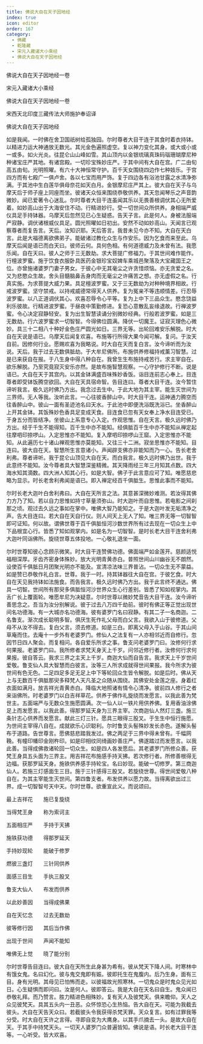```yaml
---
title: 佛说大自在天子因地经
index: true
icon: editor
order: 167
category:
  - 佛藏
  - 乾隆藏
  - 宋元入藏诸大小乘经
  - 佛说大自在天子因地经
---
```


佛说大自在天子因地经一卷  

宋元入藏诸大小乘经  

佛说大自在天子因地经一卷  

宋西天北印度三藏传法大师施护奉诏译  

佛说大自在天子因地经  

如是我闻。一时佛在舍卫国祇树给孤独园。尔时尊者大目干连于其食时着衣持钵。以精进力运大神通放无数光。其光金色遍照虚空。复以神力变化其身。或大或小或一或多。如火光炎。往昆仑山山峰如雪。其山顶内以金银琉璃真珠码瑙珊瑚摩尼种种诸宝庄严其地。有诸宫殿。一切珍宝殊妙庄严。于其中间有大自在宫。广二由旬高五由旬。光明照曜。有六十大神恒常守护。百千天女围绕四边作七种妓乐。于宫四方而有七殿广一俱卢舍。各以七宝而用严饰。复于四边各有浴池甘露之水清净弥满。于其池中生白莲华俱母奈花如天白月。金银摩尼庄严其上。彼大自在天子与乌摩天后于师子座上同座而坐。彼诸天众恒来围绕恭敬供养。其天忽闻琴乐之声音韵微妙。闻已爱著令心迷乱。尔时尊者大目干连虽闻其乐以无畏善根调伏其心无所爱着。如妙高山出于大海安住不动。行精进妙行。受一切世间众所供养。身相端严威仪具足手持钵器。乌摩天后忽然见已心生疑惑。告天子言。此是何人。身被法服端严寂静。调伏诸根威仪具足。圆光照曜如日初出。安然不动如妙高山。天闻言已观察尊者而复告言。天后。汝知识耶。天后答言。我昔未见今亦不知。大自在天白言。此是大福德离欲佛弟子。能破诸过教化众生与作安乐。因为乞食而来至此。乌摩天后闻是语已而白天曰。彼师云何。具何色相。有何道德威力及未曾有法。我愿乐闻。自在天曰。彼人之师于三无数劫。求大菩提广修福力。于其世间难作能作。行檀波罗蜜。施于饮食衣服卧具医药金银珍宝奴婢车乘城邑聚落及大宝藏国王之位。亦曾施诸婆罗门妻子男女。于彼心中无其毫尘之许贪惜烦恼。亦无贪爱之名。又为悲愍众生故。舍头目髓脑鼻舌身肉而无毫尘之许痛苦之想。亦无虚假之名。行真实施。为求菩提大威力果。具足檀波罗蜜。又于三无数劫为对种种境界相故。行戒波罗蜜。坚守禁戒。以持戒威德常得天人供养。复为冤亲不等违顺情差。行忍辱波罗蜜。以八正道调伏其心。欢喜忍辱令心平等。复为上中下三品众生。愍念饶益利乐彼故。行精进波罗蜜。于昼夜中策勤修进。复恐心意散乱妄缘退故。行禅波罗蜜。令心决定寂静轻安。复为出生智慧读诵分别微妙经典。行般若波罗蜜。如是三无数劫。行六波罗蜜求一切智智。今得佛位圆满。降伏一切魔王。证寂灭理色心微妙。具三十二相八十种好金色庄严圆光如日。三界无等。出轮回难安乐解脱。时大自在天说是语已。乌摩天后闻复欢喜。布施等行所得大果今闻可解。复问。于汝天自前。因修何行业。愿赐欢喜为我略说。时大自在天而复白言。汝今谛听而为汝说。天后。我于过去无数俱胝劫。于大牟尼佛所。布施供养修福持戒薰习智慧。过是已来获自在报。于八生身中得八种自在。我曾生生布施持戒苦行。求主宰自在。欲乐解脱。乃至究竟寂灭安乐亦然。是故布施智慧观察。一心守护修行不断。说是语已。大自在天于其宫内。以其金钵满盛百味殊妙香饭。诣目连前志心奉上。目连尊者即受钵饭腾空欲回。大自在天具宿命智。告目连曰。尊者大目干连。汝今暂住谛听我言。极久远时佛乃方出。我念过去生中。于此大地为其主宰。能生灭世间为三界师。无人等我。汝听此言。一心往彼香醉山中。时大目干连。运神通力腾空而往香醉山中。彼山一面有圣迹池名曰天水。于此池中即便洗浴既洗浴已。坐香醉山上开其金钵。其饭殊妙色香具足变成天食。目连食已忽有天女奉上净水目连受已。于身五分而皆结净。坐彼山上系意专心入定。作观思惟。自在天言。极久远时佛乃方出。经于千生不能得知。百千生中亦不能知。经俱胝百千生中亦不能知从禅定起往摩呬印捺啰山。入定思惟亦不能知。复入摩呬印捺啰山王窟。入定思惟亦不能知。从此遍历七十诸山禅观思惟亦莫能知。又往三十二洲。寂坐思惟亦不能知。目连曰。彼大自在天。智慧所生言意诸小。声闻辟支佛亦非能知而乃一心。告长老舍利弗。尊者谛听。我于昆仑山顶见大自在天。而白我言。极久远时佛乃出世。我于此意终不能知。汝今尊者具大智慧深鉴精微。其天降雨经三年三月知其点数。四大海水知其滴数。四大洲人知其心行。如是大智。佛子于此言意应可了知。唯愿慈悲略为显示。时长老舍利弗闻是语已。即入禅定经百千俱胝生。思惟此事而不能知。  

尔时长老大迦叶白舍利弗曰。大自在天所言之法。其意甚深微妙难测。若汝得其佛力方乃了知。若以自力思惟如持寸草量须弥山。时大迦叶而自思惟。若电影之间刹那之顷。观过去久远之事如在掌中。唯佛大智乃能知之。于是大迦叶发无垢清净之声。告大目连曰。若大自在天自行仪。则人间天上无人了知。唯三界无等一切智智即可证知。何以故。谓佛世尊于百千俱胝恒河沙数世界所有过去现在一切众生上中下品根宜心行。皆悉了知如观掌内。如是名为一切智智。是时长老大目干连舍利弗大迦叶同诣佛所。旋绕世尊五体投地。一心敬礼退坐一面。  

尔时世尊知彼心念顾示微笑。时大目干连赞佛功德。佛面端严如金莲开。慈颜适悦福相深厚。牙齿齐密身体殊妙。放大光明青黄赤白。普照世间山川幽谷无不朗然。设使百千俱胝日月团聚光明亦不能及。宣清凉法味三界普沾。一切众生无不蒙益。如是赞已恭敬作礼白言。世尊。我于一时。持其钵器往大自在宫。于彼乞食。时大自在天见我持钵如法施食。而告我言。极久远时佛乃方出。我于此言终不通达。佛具一切智。世间所有那臾多俱胝恒河沙世界众生心行差别。皆悉了知如视掌内。其舌广长上覆面轮。唯愿牟尼为决疑意。尔时世尊以微妙梵音告大目干连。汝今谛听善思念之。吾当为汝分别解说。彼于过去八万四千劫前。彼时有佛正等正觉出现世间名功德海。有一大城亦名功德海。彼有婆罗门名曰寂静。有其二子一名商迦。二名鲁支。渐次成长聪明多智。俱厌生死作礼父母而白父言。我欲入山于彼修道。父母不从汝不得去。复白父言。须去修道。如是三白。即离父母入于山谷。于其山间草庵而住。去庵十一步外有老婆罗门。修仙人之法复有一人亦相邻近而自修行。忽因节日四人聚会。而复相问。各自爱乐所求之事。鲁支问老婆罗门曰。汝修何行求何果报。老婆罗门曰。我所修者求梵天身天上千岁。问邻近修行者。汝修何行求何果报。彼自答云。我求三界之主天上千岁。商迦大仙而自告言。我求天上千岁世间爱敬。鲁支仙人具大智慧而白彼言。汝等三人所求成就得世间果报。我今所求为彼世间有色无色。二足四足多足无足上中下等轮回众生皆令解脱。如是后时。佛从天上与无数百千俱胝那臾多释梵人天凡圣之众随从围绕。其佛安处金莲之座。身着红衣面如满月。放吉祥光青黄赤白。降临大地照诸有情令心清净。彼前四人修行之者来诣佛所。时老婆罗门以白吉祥草花。供养于佛作礼旋绕而发愿言。以我此善为梵世主。五面端严与无数众生施愿圆满。次一仙人以一铁片用供养佛。复用香油涂佛足上而发愿言。以我此善。得那罗延天身为三界主宰。次商迦仙人然灯三盏。施三条针志心供养而发愿言。献此三灯三针。愿具三眼得三股叉。于生生中恒行施愿。为世间主宰得八自在。成就欲乐心识聪利。尔时鲁支头髻殊妙发长赤色。遂解头髻布于道路。告世尊言。愿佛慈悲踏我发过。佛之两足于三界中得未曾有。千幅网鞔。有幢印幡印金刚杵印。如是印相纹同绮画妙善庄严。佛遂踏过而发愿言。以我此善。当得成佛救诸轮回一切众生。如是四人各发愿后。其老婆罗门所修众善。获梵王身具五头面为三界主。用吉祥花布施感手持天拂。若次修行者。所修善根得无边福。获那罗延天身。施铁供养感手持轮宝。名曰妙现。能破一切修罗。第三商迦仙人。若施三灯感面生三目。施于三针感得三股叉。若旋绕世尊。得世间爱敬八种自在。为其主宰能生灭世间。第四鲁支者。布发供养以愿力故。当得离欲出过三界。成一切智智号天中天。尔时世尊。欲重宣此义。而说颂曰。  

最上吉祥花　　施已复旋绕  

当得梵王身　　称为索诃主  

五面相庄严　　手持于天拂  

施铁获功德　　得那罗延天  

手持妙现轮　　能破于修罗  

燃彼三盏灯　　三针同供养  

面感三目生　　手执三股叉  

鲁支大仙人　　布发而供养  

以此妙善因　　当得成佛果  

自在天忆念　　过去无数劫  

彼等修行因　　其后当作佛  

出现于世间　　声闻不能知  

唯佛无上觉　　晓了能分别  

尔时世尊告目连曰。彼大自在天所生此身甚为希有。彼从梵天下降人间。时寒林中有饿女鬼。名曰幻化。彼与鬼交鬼即有娠。彼即托生在鬼腹内。后乃生身。面有三目。身有光明。其母见已怕怖而走。以彼福故光照寒林。一切鬼众是时鬼众见光如日。心生疑惧而即问曰。汝是何人。彼即答云。我是大自在天名曰自生。鬼众闻已恭敬礼拜。而乃赞言。胜力精进色相殊妙。复有天人及彼梵天。俱来瞻仰。天人之众见彼梵天。具其五头内一丑恶。众怀惊恐心生热恼。告大自在天。可能为我截去彼头。大自在天告天众曰。若截彼头令我获得杀梵天罪。天众复言。如有过罪我等分受。时大自在天许之言得。寻即自变为大鹰身。以其手爪摘去一头。是故大自在天。于其手中持梵天头。一切天人婆罗门众普遍皆知。佛说是语。时长老大目干连等。一心听受。皆大欢喜。  
